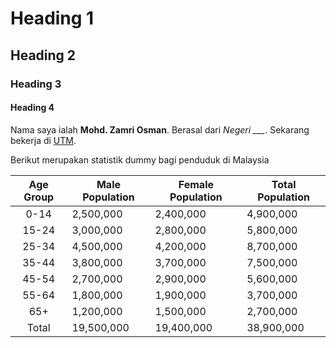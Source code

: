 # Heading 1
## Heading 2
### Heading 3
#### Heading 4

Nama saya ialah **Mohd. Zamri Osman**. Berasal dari *Negeri ___*. Sekarang bekerja di [UTM](utm.my).

Berikut merupakan statistik dummy bagi penduduk di Malaysia

| Age Group | Male Population | Female Population | Total Population |
|:-----------:|-----------------|-------------------|------------------|
| 0-14      | 2,500,000       | 2,400,000         | 4,900,000        |
| 15-24     | 3,000,000       | 2,800,000         | 5,800,000        |
| 25-34     | 4,500,000       | 4,200,000         | 8,700,000        |
| 35-44     | 3,800,000       | 3,700,000         | 7,500,000        |
| 45-54     | 2,700,000       | 2,900,000         | 5,600,000        |
| 55-64     | 1,800,000       | 1,900,000         | 3,700,000        |
| 65+       | 1,200,000       | 1,500,000         | 2,700,000        |
| Total     | 19,500,000      | 19,400,000        | 38,900,000       |

